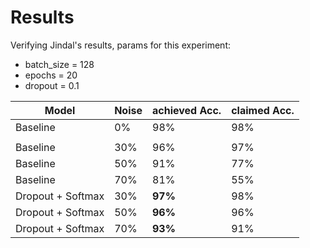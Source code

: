 # Results

Verifying Jindal's results, params for this experiment:

- batch_size = 128
- epochs = 20
- dropout = 0.1


| Model | Noise | achieved Acc. | claimed Acc. |
| ------ | ------ | ------ | ------ |
| Baseline | 0% | 98% | 98% |
||||
| Baseline | 30% | 96% | 97% |
| Baseline | 50% | 91% | 77% |
| Baseline | 70% | 81% | 55% |
| Dropout + Softmax | 30% | **97%** | 98% |
| Dropout + Softmax | 50% | **96%** | 96% |
| Dropout + Softmax | 70% | **93%** | 91% |


